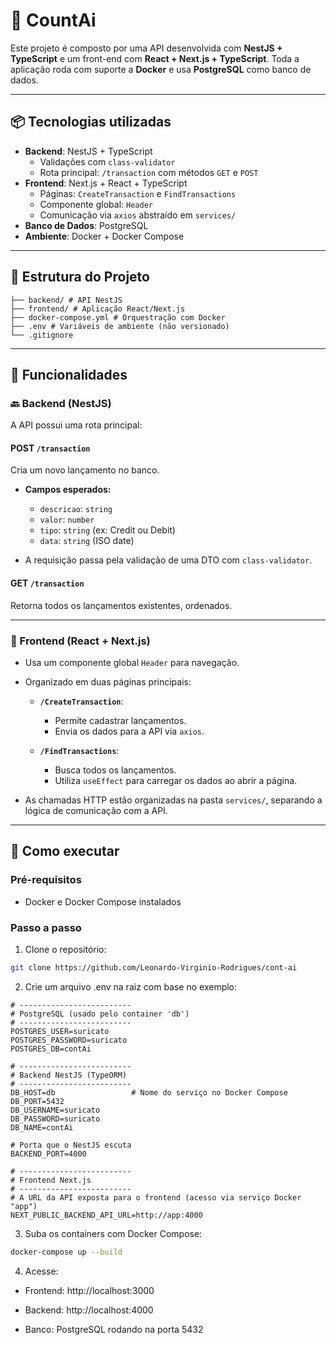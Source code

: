 # 💸 CountAi

Este projeto é composto por uma API desenvolvida com **NestJS + TypeScript** e um front-end com **React + Next.js + TypeScript**. Toda a aplicação roda com suporte a **Docker** e usa **PostgreSQL** como banco de dados.

---

## 📦 Tecnologias utilizadas

- **Backend**: NestJS + TypeScript
  - Validações com `class-validator`
  - Rota principal: `/transaction` com métodos `GET` e `POST`
- **Frontend**: Next.js + React + TypeScript
  - Páginas: `CreateTransaction` e `FindTransactions`
  - Componente global: `Header`
  - Comunicação via `axios` abstraído em `services/`
- **Banco de Dados**: PostgreSQL
- **Ambiente**: Docker + Docker Compose

---

## 🔧 Estrutura do Projeto

```
├── backend/ # API NestJS
├── frontend/ # Aplicação React/Next.js
├── docker-compose.yml # Orquestração com Docker
├── .env # Variáveis de ambiente (não versionado)
└── .gitignore
```

---

## 🧠 Funcionalidades

### 🔙 Backend (NestJS)

A API possui uma rota principal:

#### POST `/transaction`

Cria um novo lançamento no banco.

- **Campos esperados:**

  - `descricao`: `string`
  - `valor`: `number`
  - `tipo`: `string` (ex: Credit ou Debit)
  - `data`: `string` (ISO date)

- A requisição passa pela validação de uma DTO com `class-validator`.

#### GET `/transaction`

Retorna todos os lançamentos existentes, ordenados.

---

### 🎨 Frontend (React + Next.js)

- Usa um componente global `Header` para navegação.
- Organizado em duas páginas principais:

  - **`/CreateTransaction`**:

    - Permite cadastrar lançamentos.
    - Envia os dados para a API via `axios`.

  - **`/FindTransactions`**:
    - Busca todos os lançamentos.
    - Utiliza `useEffect` para carregar os dados ao abrir a página.

- As chamadas HTTP estão organizadas na pasta `services/`, separando a lógica de comunicação com a API.

---

## 🚀 Como executar

### Pré-requisitos

- Docker e Docker Compose instalados

### Passo a passo

1. Clone o repositório:

```bash
git clone https://github.com/Leonardo-Virginio-Rodrigues/cont-ai
```

2. Crie um arquivo .env na raiz com base no exemplo:

```
# -------------------------
# PostgreSQL (usado pelo container 'db')
# -------------------------
POSTGRES_USER=suricato
POSTGRES_PASSWORD=suricato
POSTGRES_DB=contAi

# -------------------------
# Backend NestJS (TypeORM)
# -------------------------
DB_HOST=db                 # Nome do serviço no Docker Compose
DB_PORT=5432
DB_USERNAME=suricato
DB_PASSWORD=suricato
DB_NAME=contAi

# Porta que o NestJS escuta
BACKEND_PORT=4000

# -------------------------
# Frontend Next.js
# -------------------------
# A URL da API exposta para o frontend (acesso via serviço Docker "app")
NEXT_PUBLIC_BACKEND_API_URL=http://app:4000
```

3. Suba os containers com Docker Compose:

```bash
docker-compose up --build
```

4. Acesse:

- Frontend: http://localhost:3000

- Backend: http://localhost:4000

- Banco: PostgreSQL rodando na porta 5432
